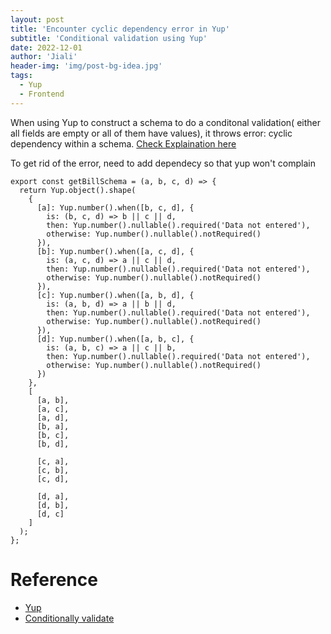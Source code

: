 ```yaml
---
layout: post
title: 'Encounter cyclic dependency error in Yup'
subtitle: 'Conditional validation using Yup'
date: 2022-12-01
author: 'Jiali'
header-img: 'img/post-bg-idea.jpg'
tags:
  - Yup
  - Frontend
---
```


When using Yup to construct a schema to do a conditonal validation( either all fields are empty or all of them have values), it throws error: cyclic dependency within a schema. [Check Explaination here](https://github.com/jquense/yup/issues/176#issuecomment-367352042) 

To get rid of the error, need to add dependecy so that yup won't complain

```
export const getBillSchema = (a, b, c, d) => {
  return Yup.object().shape(
    {
      [a]: Yup.number().when([b, c, d], {
        is: (b, c, d) => b || c || d,
        then: Yup.number().nullable().required('Data not entered'),
        otherwise: Yup.number().nullable().notRequired()
      }),
      [b]: Yup.number().when([a, c, d], {
        is: (a, c, d) => a || c || d,
        then: Yup.number().nullable().required('Data not entered'),
        otherwise: Yup.number().nullable().notRequired()
      }),
      [c]: Yup.number().when([a, b, d], {
        is: (a, b, d) => a || b || d,
        then: Yup.number().nullable().required('Data not entered'),
        otherwise: Yup.number().nullable().notRequired()
      }),
      [d]: Yup.number().when([a, b, c], {
        is: (a, b, c) => a || c || b,
        then: Yup.number().nullable().required('Data not entered'),
        otherwise: Yup.number().nullable().notRequired()
      })
    },
    [
      [a, b],
      [a, c],
      [a, d],
      [b, a],
      [b, c],
      [b, d],

      [c, a],
      [c, b],
      [c, d],

      [d, a],
      [d, b],
      [d, c]
    ]
  );
};
```

# Reference
- [Yup](https://github.com/jquense/yup)
- [Conditionally validate](https://github.com/jquense/yup/issues/176)